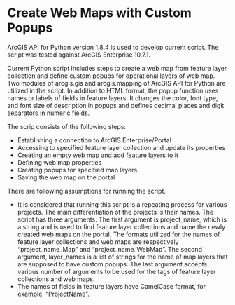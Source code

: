 # Create Web Maps with Custom Popups
ArcGIS API for Python version 1.8.4 is used to develop current script. The script was tested against ArcGIS Enterprise 10.7.1. 

Current Python script includes steps to create a web map from feature layer collection and define custom popups for operational layers of web map. Two modules of arcgis.gis and arcgis.mapping of ArcGIS API for Python are utilized in the script. In addition to HTML format, the popup function uses names or labels of fields in feature layers. It changes the color, font type, and font size of description in popups and defines decimal places and digit separators in numeric fields. 

The scrip consists of the following steps:
- Establishing a connection to ArcGIS Enterprise/Portal
- Accessing to specified feature layer collection and update its properties
- Creating an empty web map and add feature layers to it
- Defining web map properties
- Creating popups for specified map layers
- Saving the web map on the portal

There are following assumptions for running the script. 
- It is considered that running this script is a repeating process for various projects. The main differentiation of the projects is their names. The script has three arguments. The first argument is project_name, which is a string and is used to find feature layer collections and name the newly created web maps on the portal. The formats utilized for the names of feature layer collections and web maps are respectively “project_name_Map” and “project_name_WebMap”. The second argument, layer_names is a list of strings for the name of map layers that are supposed to have custom popups. The last argument accepts various number of arguments to be used for the tags of feature layer collections and web maps. 
- The names of fields in feature layers have CamelCase format, for example, “ProjectName”. 


